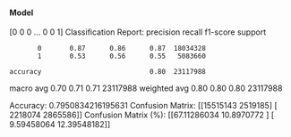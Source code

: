 #### Model
[0 0 0 ... 0 0 1]
Classification Report:
              precision    recall  f1-score   support

           0       0.87      0.86      0.87  18034328
           1       0.53      0.56      0.55   5083660

    accuracy                           0.80  23117988
   macro avg       0.70      0.71      0.71  23117988
weighted avg       0.80      0.80      0.80  23117988

Accuracy: 0.7950834216195631
Confusion Matrix:
[[15515143  2519185]
 [ 2218074  2865586]]
Confusion Matrix (%):
[[67.11286034 10.8970772 ]
 [ 9.59458064 12.39548182]]
